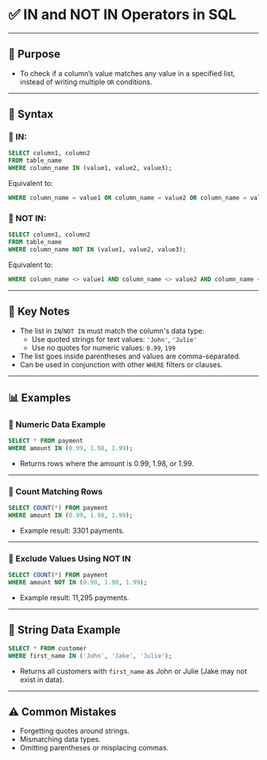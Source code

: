 # ✅ IN and NOT IN Operators in SQL

---

## 🔹 Purpose

- To check if a column’s value matches any value in a specified list, instead of writing multiple `OR` conditions.

---

## 📌 Syntax

### 🔸 IN:

```sql
SELECT column1, column2
FROM table_name
WHERE column_name IN (value1, value2, value3);
```
Equivalent to:
```sql
WHERE column_name = value1 OR column_name = value2 OR column_name = value3
```

### 🔸 NOT IN:

```sql
SELECT column1, column2
FROM table_name
WHERE column_name NOT IN (value1, value2, value3);
```
Equivalent to:
```sql
WHERE column_name <> value1 AND column_name <> value2 AND column_name <> value3
```

---

## 🧠 Key Notes

- The list in `IN`/`NOT IN` must match the column's data type:
  - Use quoted strings for text values: `'John'`, `'Julie'`
  - Use no quotes for numeric values: `0.99`, `199`
- The list goes inside parentheses and values are comma-separated.
- Can be used in conjunction with other `WHERE` filters or clauses.

---

## 📊 Examples

### 🔸 Numeric Data Example

```sql
SELECT * FROM payment
WHERE amount IN (0.99, 1.98, 1.99);
```
- Returns rows where the amount is 0.99, 1.98, or 1.99.

---

### 🔸 Count Matching Rows

```sql
SELECT COUNT(*) FROM payment
WHERE amount IN (0.99, 1.98, 1.99);
```
- Example result: 3301 payments.

---

### 🔸 Exclude Values Using NOT IN

```sql
SELECT COUNT(*) FROM payment
WHERE amount NOT IN (0.99, 1.98, 1.99);
```
- Example result: 11,295 payments.

---

## 🧾 String Data Example

```sql
SELECT * FROM customer
WHERE first_name IN ('John', 'Jake', 'Julie');
```
- Returns all customers with `first_name` as John or Julie (Jake may not exist in data).

---

## ⚠️ Common Mistakes

- Forgetting quotes around strings.
- Mismatching data types.
- Omitting parentheses or misplacing commas.